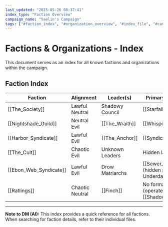 ```yaml
---
last_updated: "2025-05-26 08:37:41"
index_type: "Faction Overview"
campaign_name: "Vaelin's Campaign"
tags: ["#faction_index", "#organization_overview", "#index_file", "#campaign_data", "#criminal_factions", "#political_factions", "#underworld_factions"] # (NEW/ENHANCED)
---
```

# Factions & Organizations - Index

This document serves as an index for all known factions and organizations within the campaign.

## Faction Index

| Faction | Alignment | Leader(s) | Primary Headquarters |
|---|---|---|---|
| [[The_Society]] | Lawful Neutral | Shadowy Council | [[Starfall_Manor]] |
| [[Nightshade_Guild]] | Neutral Evil | [[The_Wraith]] | [[Whispering_Door]] |
| [[Harbor_Syndicate]] | Lawful Evil | [[The_Anchor]] | [[Syndicate_Warehouse]] |
| [[The_Cult]] | Chaotic Evil | Unknown Leaders | Hidden lairs |
| [[Ebon_Web_Syndicate]] | Lawful Evil | Drow Matriarchs | [[Sewer_Network]] (hidden passage to Underdark) |
| [[Ratlings]] | Chaotic Neutral | [[Finch]] | No formal headquarters (operate from [[Shadow_Quarter]]) |

---
**Note to DM (AI):** This index provides a quick reference for all factions. When searching for faction details, refer to their individual files.